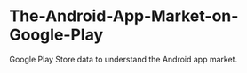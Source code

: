 # The-Android-App-Market-on-Google-Play
Google Play Store data to understand the Android app market.
